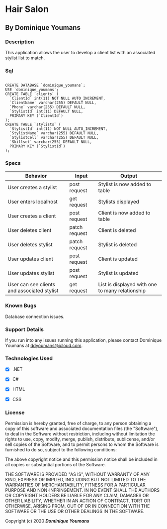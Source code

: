 # Hair Salon

## By **Dominique Youmans**



### Description

This application allows the user to develop a client list with an associated stylist list to match.

### Sql
```

CREATE DATABASE `dominique_youmans`;
USE `dominique_youmans`;  
CREATE TABLE `clients` (  
  `ClientId` int(11) NOT NULL AUTO_INCREMENT,  
  `ClientName` varchar(255) DEFAULT NULL,  
  `Phone` varchar(255) DEFAULT NULL,  
  `StylistId` int(11) DEFAULT NULL,  
  PRIMARY KEY (`ClientId`)  
);
CREATE TABLE `stylists` (  
  `StylistId` int(11) NOT NULL AUTO_INCREMENT,  
  `StylistName` varchar(255) DEFAULT NULL,  
  `StylistCell` varchar(255) DEFAULT NULL,  
  `Skillset` varchar(255) DEFAULT NULL,  
  PRIMARY KEY (`StylistId`)  
);

```
   

   


### Specs
|Behavior| Input | Output | 
|--|--|--|
|User creates a stylist  | post request  |	Stylist is now added to table |
|	User enters localhost | get request |Stylists displayed |
|User creates a client | post request | Client is now added to table |
|User deletes client | patch request | Client is deleted |
|User deletes stylist | patch request | Stylist is deleted |
|User updates client | post request | Client is updated |
|User updates stylist | post request | Stylist is updated |
|User can see clients and associated stylist | get request | List is displayed with one to many relationship |





### Known Bugs

Database connection issues.

### Support Details

If you run into any issues running this application, please contact Dominique Youmans at ddyoumans@icloud.com.

### Technologies Used

 - [x] .NET
 - [x] C#
 - [x] HTML
 - [x] CSS


### License

Permission is hereby granted, free of charge, to any person obtaining a copy of this software and associated documentation files (the "Software"), to deal in the Software without restriction, including without limitation the rights to use, copy, modify, merge, publish, distribute, sublicense, and/or sell copies of the Software, and to permit persons to whom the Software is furnished to do so, subject to the following conditions:

The above copyright notice and this permission notice shall be included in all copies or substantial portions of the Software.

THE SOFTWARE IS PROVIDED "AS IS", WITHOUT WARRANTY OF ANY KIND, EXPRESS OR IMPLIED, INCLUDING BUT NOT LIMITED TO THE WARRANTIES OF MERCHANTABILITY, FITNESS FOR A PARTICULAR PURPOSE AND NON-INFRINGEMENT. IN NO EVENT SHALL THE AUTHORS OR COPYRIGHT HOLDERS BE LIABLE FOR ANY CLAIM, DAMAGES OR OTHER LIABILITY, WHETHER IN AN ACTION OF CONTRACT, TORT OR OTHERWISE, ARISING FROM, OUT OF OR IN CONNECTION WITH THE SOFTWARE OR THE USE OR OTHER DEALINGS IN THE SOFTWARE.

Copyright (c) 2020 **_Dominique Youmans_**

